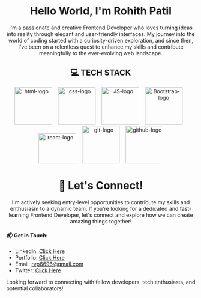 <h1 align="center">Hello World, I'm Rohith Patil</h1>

<p align="center">
        I'm a passionate and creative Frontend Developer who loves turning ideas into reality through elegant and
        user-friendly interfaces. My journey into the world of coding started with a curiosity-driven exploration, and
        since then, I've been on a relentless quest to enhance my skills and contribute meaningfully to the
        ever-evolving web landscape.
</p>

<h2 align="center"> 💻 TECH STACK</h2>

<div align="center">
  <img src="https://cdn.pixabay.com/photo/2017/08/05/11/16/logo-2582748_640.png" height="100" width="100" alt="html-logo"> &nbsp;&nbsp;
  <img src="https://cdn.pixabay.com/photo/2017/08/05/11/16/logo-2582747_1280.png" height="100" width="100" alt="css-logo"> &nbsp;&nbsp;
  <img src="https://static.vecteezy.com/system/resources/thumbnails/027/127/463/small_2x/javascript-logo-javascript-icon-transparent-free-png.png" height="100" width="100" alt="JS-logo"> &nbsp;&nbsp;
  <img src="https://uxwing.com/wp-content/themes/uxwing/download/brands-and-social-media/bootstrap-5-logo-icon.png" height="100" width="100" alt="Bootstrap-logo"> &nbsp;&nbsp;
  <img src="https://www.pngmart.com/files/23/Reactjs-PNG-Pic.png" height="80" width="100"  alt="react-logo"> &nbsp;&nbsp;
  <img src="https://upload.wikimedia.org/wikipedia/commons/thumb/3/3f/Git_icon.svg/1024px-Git_icon.svg.png" height="100" width="100" alt="git-logo"> &nbsp;&nbsp;
  <img src="https://static-00.iconduck.com/assets.00/github-icon-512x497-oppthre2.png" height="100" width="100" alt="github-logo">
</div>


<h1 align="center">🤝 Let's Connect!</h1>

<p align="center">
I'm actively seeking entry-level opportunities to contribute my skills and enthusiasm to a dynamic team. 
If you're looking for a dedicated and fast-learning Frontend Developer, let's connect and explore how we can create amazing things together!
</p>


#### 📬 Get in Touch:

- LinkedIn: <a href="https://linkedin.com/in/rohithpatil96" target="_new"> Click Here </a>
- Portfolio: <a href="https://rvp6696.github.io/portfolio/" target="_new"> Click Here </a>
- Email: rvp6696@gmail.com
- Twitter: <a href="https://twitter.com/alpha_geekster" target="_new"> Click Here </a>

Looking forward to connecting with fellow developers, tech enthusiasts, and potential collaborators!


